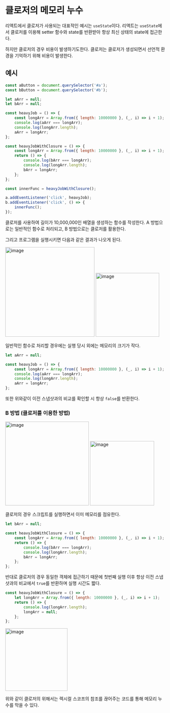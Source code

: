 # 클로저의 메모리 누수

리액트에서 클로저가 사용되는 대표적인 예시는 `useState`이다.
리액트는 `useState`에서 클로저를 이용해 setter 함수와 state를 반환받아 항상 최신 상태의 state에 접근한다.

하지만 클로저의 경우 비용이 발생하기도한다.
클로저는 클로저가 생성되면서 선언적 환경을 기억하기 위해 비용이 발생한다.

## 예시

```js
const aButton = document.querySelector('#a');
const bButton = document.querySelector('#b');

let aArr = null;
let bArr = null;

const heavyJob = () => {
	const longArr = Array.from({ length: 10000000 }, (_, i) => i + 1);
	console.log(aArr === longArr);
	console.log(longArr.length);
	aArr = longArr;
};

const heavyJobWithClosure = () => {
	const longArr = Array.from({ length: 10000000 }, (_, i) => i + 1);
	return () => {
		console.log(bArr === longArr);
		console.log(longArr.length);
		bArr = longArr;
	};
};

const innerFunc = heavyJobWithClosure();

a.addEventListener('click', heavyJob);
b.addEventListener('click', () => {
	innerFunc();
});
```

클로저를 사용하여 길이가 10,000,000인 배열을 생성하는 함수를 작성한다.
A 방법으로는 일반적인 함수로 처리되고, B 방법으로는 클로저를 활용한다.

그리고 프로그램을 실행시키면 다음과 같은 결과가 나오게 된다.

<img width="281" alt="image" src="https://github.com/cobocho/FE-Books/assets/99083803/a6b6254e-4fbe-46ea-961a-b6b728231216">

<img width="200" alt="image" src="https://github.com/cobocho/FE-Books/assets/99083803/bc6e7945-cf33-4e77-8a15-2320683e6fce">

일반적인 함수로 처리할 경우에는 실행 당시 외에는 메모리의 크기가 작다.

```js
let aArr = null;

const heavyJob = () => {
	const longArr = Array.from({ length: 10000000 }, (_, i) => i + 1);
	console.log(aArr === longArr);
	console.log(longArr.length);
	aArr = longArr;
};
```

또한 위와같이 이전 스냅샷과의 비교를 확인할 시 항상 `false`를 반환한다.

### B 방법 (클로저를 이용한 방법)

<img width="263" alt="image" src="https://github.com/cobocho/FE-Books/assets/99083803/b3a0345b-ce5f-41ce-9db9-43ee5b9ba0dc">

<img width="202" alt="image" src="https://github.com/cobocho/FE-Books/assets/99083803/46f70df0-c564-42a4-ab24-c31580c6b4c1">

클로저의 경우 스크립트를 실행하면서 이미 메모리를 점유한다.

```js
let bArr = null;

const heavyJobWithClosure = () => {
	const longArr = Array.from({ length: 10000000 }, (_, i) => i + 1);
	return () => {
		console.log(bArr === longArr);
		console.log(longArr.length);
		bArr = longArr;
	};
};
```

반대로 클로저의 경우 동일한 객체에 접근하기 때문에 첫번째 실행 이후 항상 이전 스냅샷과의 비교에서 `true`를 반환하며 실행 시간도 짧다.

```js
const heavyJobWithClosure = () => {
	let longArr = Array.from({ length: 10000000 }, (_, i) => i + 1);
	return () => {
		console.log(longArr.length);
		longArr = null;
	};
};
```

<img width="196" alt="image" src="https://github.com/cobocho/FE-Books/assets/99083803/10f718fe-22c3-4200-822e-ef8e442e6969">

위와 같이 클로저의 위해서는 렉시컬 스코프의 참조를 끊어주는 코드를 통해 메모리 누수를 막을 수 있다.
